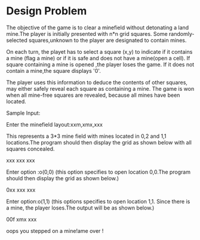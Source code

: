 # Design Problem

The objective of the game is to clear a minefield without detonating a land mine.The player is initially presented with n*n grid squares.
Some randomly-selected squares,unknown to the player are designated to contain mines.

On each turn, the playet has to select a square (x,y) to indicate if it contains a mine (flag a mine) or if it is safe and does not have a mine(open a cell).
If square containing a mine is opened ,the player loses the game.
If it does not contain a mine,the square displays '0'.

The player uses this information to deduce the contents of other squares, may either safely reveal each square as containing a mine. The game is won when all mine-free squares are revealed, because all mines have been located.


Sample Input:

Enter the minefield layout:xxm,xmx,xxx

This represents a 3*3 mine field with mines located in 0,2 and 1,1 locations.The program should then display the grid as shown below with all squares concealed.

xxx
xxx
xxx

Enter option :o(0,0)
(this option specifies to open location 0,0.The program should then display the grid as shown below.)

0xx
xxx
xxx

Enter option:o(1,1)
(this options specifies to open location 1,1. Since there is a mine, the player loses.The output will be as shown below.)

00f
xmx
xxx

oops you stepped on a mine!ame over !
